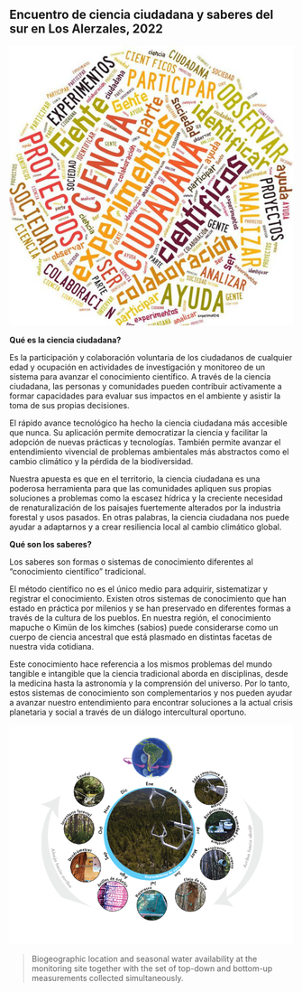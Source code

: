 ## Encuentro de ciencia ciudadana y saberes del sur en Los Alerzales, 2022

<img src="images/ciencia-ciudadana7.jpg?raw=true"/>

**Qué es la ciencia ciudadana?** 

Es la participación y colaboración voluntaria de los ciudadanos de cualquier edad y ocupación en actividades de investigación y monitoreo de un sistema para avanzar el conocimiento científico. A través de la ciencia ciudadana, las personas y comunidades pueden contribuir activamente a formar capacidades para evaluar sus impactos en el ambiente y asistir la toma de sus propias decisiones. 

El rápido avance tecnológico ha hecho la ciencia ciudadana más accesible que nunca. Su aplicación permite democratizar la ciencia y facilitar la adopción de nuevas prácticas y tecnologías. También permite avanzar el entendimiento vivencial de problemas ambientales más abstractos como el cambio climático y la pérdida de la biodiversidad. 

Nuestra apuesta es que en el territorio, la ciencia ciudadana es una poderosa herramienta para que las comunidades apliquen sus propias soluciones a problemas como la escasez hídrica y la creciente necesidad de renaturalización de los paisajes fuertemente alterados por la industria forestal y usos pasados. En otras palabras, la ciencia ciudadana nos puede ayudar a adaptarnos y a crear resiliencia local al cambio climático global.

**Qué son los saberes?**

Los saberes son formas o sistemas de conocimiento diferentes al “conocimiento científico” tradicional.

El método científico no es el único medio para adquirir, sistematizar y registrar el conocimiento. Existen otros sistemas de conocimiento que han estado en práctica por milenios y se han preservado en diferentes formas a través de la cultura de los pueblos. En nuestra región, el conocimiento mapuche o Kimün de los kimches (sabios) puede considerarse como un cuerpo de ciencia ancestral que está plasmado en distintas facetas de nuestra vida cotidiana.

Este conocimiento hace referencia a los mismos problemas del mundo tangible e intangible que la ciencia tradicional aborda en disciplinas, desde la medicina hasta la astronomía y la comprensión del universo. Por lo tanto, estos sistemas de conocimiento son complementarios y nos pueden ayudar a avanzar nuestro entendimiento para encontrar soluciones a la actual crisis planetaria y social a través de un diálogo intercultural oportuno.






<img src="images/site_diagram_v2_ES.png?raw=true"/>

> Biogeographic location and seasonal water availability at the monitoring site together with the set of top-down and bottom-up measurements collected simultaneously.

